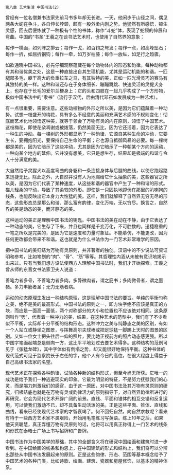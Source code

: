     第八章 艺术生活 中国书法(2) 

   曾经有一位名僧兼书法家先前习书多年却无长进。一天，他闲步于山径之间，偶见两条大蛇在争斗，各自伸长脖颈，颇有一股外柔内刚之势。他猛然有所感悟，顿生灵感，回去后便练就了一种极有个性的书体，称作“斗蛇”体，表现了蛇颈的伸展和弯曲。中国的“书圣”王羲之在谈书法艺术时，也使用了自然界的意象：

   每作一横画，如列阵之排云；每作一戈，如百钧之弩发；每作一点，如高峰坠石；每作一折，如屈折钢钧；每作一牵，如万岁枯藤；每作一放纵，如足行之趋骤。

   如欲通晓中国书法，必先仔细观察蕴藏在每个动物体内的形态和韵律。每种动物都有其和谐优美之处，这是一种直接出自其生理机能，尤其是运动机能的和谐。一匹腿部多毛，躯干高大的负重拉车之马，有其独特的美，正如一匹光滑灵巧的赛马有其独特的美一样。这种和谐还存在于身体细长、蹦蹦跳跳、快速灵活的灵提犬身上，也存在于长毛的爱尔兰梗身上：它的头和四肢在一起几乎构成了一个方形物，极似中国书法中的“隶书”（流行于汉代，后由清代邓石如发展成为一种艺术）。

   有一点很重要，需要注意。这些动植物的外形之所以美，是因为它们蕴藏着一种动势。试想一枝盛开的梅花，具有多么不经意的美丽和充满艺术感的不规则变化！彻底而艺术化地领悟这种美，就等于领会了万物有灵的内在原则，领悟了中国艺术。这枝梅花，即使花朵凋谢或被拨落，仍然美丽无比，因为它还活着，因为它表达了一种生的冲动。每一棵树的外形都显示了一种韵律，它源自某种生命的冲动，它要生长，要拥抱阳光，要保持自己生命的平衡；它也源自抵御风暴的必要。每一棵树都是美的，因为它暗示了这些冲动，尤其是因为它暗示了一种朝某个方向的运动，一种向某个地方的延伸。它并没有想美，它只是想生存，结果却是极端的和谐与令人十分满意的美。

   大自然给予灵猩犬以高度弯曲的身躯和一条连接身体与后腿的曲线，以使它跑起路来迅捷无比。除此之外，大自然并没有人为地赐给它什么抽象的美，这些器官之所以美，是因为它们代表了某种速度，从这些和谐的器官中产生了一种和谐的形式。猫儿轻柔的举动，导致了其柔软的外形。即使是一只固执地蹲伏在那里的叭喇狗的线条，也能反映出它本身力大性猛的美。这样，我们就解释了自然界无穷无尽的形态，这些形态总是那么和谐、那么富有韵律，变化万端，无以穷尽。换言之，自然界的美是动态的美，而非静态的美。

   这种运动的美正是理解中国书法的钥匙。中国书法的美在动在不静，由于它表达了一种动态的美，它生存了下来，并且也同样是千变万化，不可胜数的。迅捷稳重的一笔之所以是完美的，是因为它是速度和力量时象征。不能摹仿，不能更改，因为任何更改都会带来不和谐。这也就是为什么书法作为一门艺术非常难学的原因。

   把中国书法的美归结为万物有灵原则，并非著者的独创。汉语中的不少说法可资证明和参考，比如笔划的“肉”、“骨”、“筋”等等。其哲理性内涵从未被有意识地揭示出来过。只有当我们想方设法使西方人理解中国书法时，我们才开始探索。王羲之曾从师的东晋女书法家卫夫人说道：

   善笔力者多骨，不善笔力者多肉。多骨微肉者，谓之筋书；多肉微骨者，谓之墨猪。多力丰筋者圣；无力无筋者病。

   运动的动态原理生发出一种结构原理，这是理解中国书法的要旨。单纯的平衡匀称之美，绝不是美的最高形式。中国书法的原则之一，即方块字绝不应该是真正的方块，而应是一面高一面低，两个对称部分的大小和位置也不应该绝对相同。这条原则叫作“势”，代表着一种冲力的美，结果，在这种艺术的范型中，我们有了不少看似不平衡，实际却十分平衡的结构形态。这种冲力之美与纯静态之美的区别，有如一个人站立或静坐之图景，与挥舞高尔夫球棒或把足球猛一脚踢上天时的图景的区别。又如一位女士把头往后一仰的照片，要比她正视前方的照片动态感更强。所以中国字笔画起端总是侧向一方，这比平平地划过去要艺术得多。这种结构的范例可见于《张猛龙碑》，其中字体似有倒塌之势，却又能很好地保持平衡。这种书体的现代范式可见于监察院长于右任的字，他个人有今日的高位，在很大程度上得益于自己高级书法家的名望。

   现代艺术正在探索各种韵律，试验各种新的结构形式，但至今尚无所获。它唯一的成功是给予我们一种逃避现实的印象。它最为明显的特征，不是努力抚慰我们的心灵，而是竭力刺激我们的感官，由于这一原因，对中国书法及其万物有灵原则的研究，归根结底也就是在万物有灵或韵律活力的原则指导下，对自然界韵律所进行的再研究，它会为现代艺术开辟广阔的前景。直线、平面和锥体的相互交错和反复运用，可以使我们激动不已，却不具备生动活泼的美。正是这些平面、锥体、直线和曲线，看来已经使现代艺术家的才智衰竭了。何不回归自然，向自然求救呢？看来有待于一些西方艺术家不畏艰险，开始用毛笔练习写英语。练上10年之后，如果他天资聪慧，真正弄懂万物有灵原则的话，他将可以用真正称得上一门艺术的线条和形式在泰晤士广场上书写招牌和广告牌。

   中国书法作为中国美学的基础，其中的全部含义将在研究中国绘画和建筑时进一步看到。在中国绘画的线条和构恩上，在中国建筑的形式和结构上，我们将可以分辨出那些从中国书法发展起来的原则。正是这些韵律、形态、范围等基本概念给予了中国艺术的各种门类，比如诗歌、绘画、建筑、瓷器和房屋修饰，以基本的精神体系。

